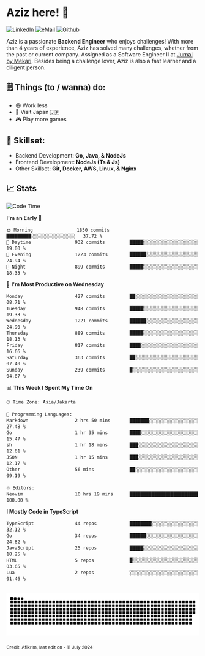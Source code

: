 # Aziz here! 👋

[![LinkedIn](https://img.shields.io/static/v1?message=afikrim&logo=linkedin&label=&color=0077B5&logoColor=white&labelColor=&style=for-the-badge)](https://www.linkedin.com/in/afikrim)
[![eMail](https://img.shields.io/static/v1?message=afikrim10@gmail.com&logo=gmail&label=&color=D14836&logoColor=white&labelColor=&style=for-the-badge)](mailto:afikrim10@gmail.com)
[![Github](https://komarev.com/ghpvc/?username=afikrim&label=Visitors&style=for-the-badge)](https://www.github.com/afikrim)

<!--Introduction-->
Aziz is a passionate **Backend Engineer** who enjoys challenges! With more than 4 years of experience, Aziz has solved many challenges, whether from the past or current company. Assigned as a Software Engineer II at [Jurnal by Mekari](https://jurnal.id). Besides being a challenge lover, Aziz is also a fast learner and a diligent person.

<!--Things TODO-->
## 🗒️ Things (to / wanna) do:

- 😆 Work less
- 🚀 Visit Japan 🇯🇵
- 🎮 Play more games

<!--Skillset-->
## 🏅 Skillset:

- Backend Development: **Go, Java, & NodeJs**
- Frontend Development: **NodeJs (Ts & Js)**
- Other Skillset: **Git, Docker, AWS, Linux, & Nginx**

## 📈 Stats  

<!--START_SECTION:waka-->
![Code Time](http://img.shields.io/badge/Code%20Time-2%2C010%20hrs%2036%20mins-blue)

**I'm an Early 🐤** 

```text
🌞 Morning                1850 commits        █████████░░░░░░░░░░░░░░░░   37.72 % 
🌆 Daytime                932 commits         █████░░░░░░░░░░░░░░░░░░░░   19.00 % 
🌃 Evening                1223 commits        ██████░░░░░░░░░░░░░░░░░░░   24.94 % 
🌙 Night                  899 commits         █████░░░░░░░░░░░░░░░░░░░░   18.33 % 
```
📅 **I'm Most Productive on Wednesday** 

```text
Monday                   427 commits         ██░░░░░░░░░░░░░░░░░░░░░░░   08.71 % 
Tuesday                  948 commits         █████░░░░░░░░░░░░░░░░░░░░   19.33 % 
Wednesday                1221 commits        ██████░░░░░░░░░░░░░░░░░░░   24.90 % 
Thursday                 889 commits         █████░░░░░░░░░░░░░░░░░░░░   18.13 % 
Friday                   817 commits         ████░░░░░░░░░░░░░░░░░░░░░   16.66 % 
Saturday                 363 commits         ██░░░░░░░░░░░░░░░░░░░░░░░   07.40 % 
Sunday                   239 commits         █░░░░░░░░░░░░░░░░░░░░░░░░   04.87 % 
```


📊 **This Week I Spent My Time On** 

```text
🕑︎ Time Zone: Asia/Jakarta

💬 Programming Languages: 
Markdown                 2 hrs 50 mins       ███████░░░░░░░░░░░░░░░░░░   27.48 % 
Go                       1 hr 35 mins        ████░░░░░░░░░░░░░░░░░░░░░   15.47 % 
sh                       1 hr 18 mins        ███░░░░░░░░░░░░░░░░░░░░░░   12.61 % 
JSON                     1 hr 15 mins        ███░░░░░░░░░░░░░░░░░░░░░░   12.17 % 
Other                    56 mins             ██░░░░░░░░░░░░░░░░░░░░░░░   09.19 % 

🔥 Editors: 
Neovim                   10 hrs 19 mins      █████████████████████████   100.00 % 
```

**I Mostly Code in TypeScript** 

```text
TypeScript               44 repos            ████████░░░░░░░░░░░░░░░░░   32.12 % 
Go                       34 repos            ██████░░░░░░░░░░░░░░░░░░░   24.82 % 
JavaScript               25 repos            █████░░░░░░░░░░░░░░░░░░░░   18.25 % 
HTML                     5 repos             █░░░░░░░░░░░░░░░░░░░░░░░░   03.65 % 
Lua                      2 repos             ░░░░░░░░░░░░░░░░░░░░░░░░░   01.46 % 
```




<!--END_SECTION:waka-->


<br clear="both">

<div align="center">
  <img src="https://raw.githubusercontent.com/afikrim/afikrim/output/snake.svg" alt="Snake animation" />
</div>


<sub>Credit: Afikrim, last edit on - 11 July 2024</sub>

